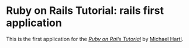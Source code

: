 # Ruby on Rails Tutorial: rails first application

This is the first application for the [*Ruby on Rails Tutorial*](http://railstutorial.org/)
by [Michael Hartl](http://michaelhartl.com/).
